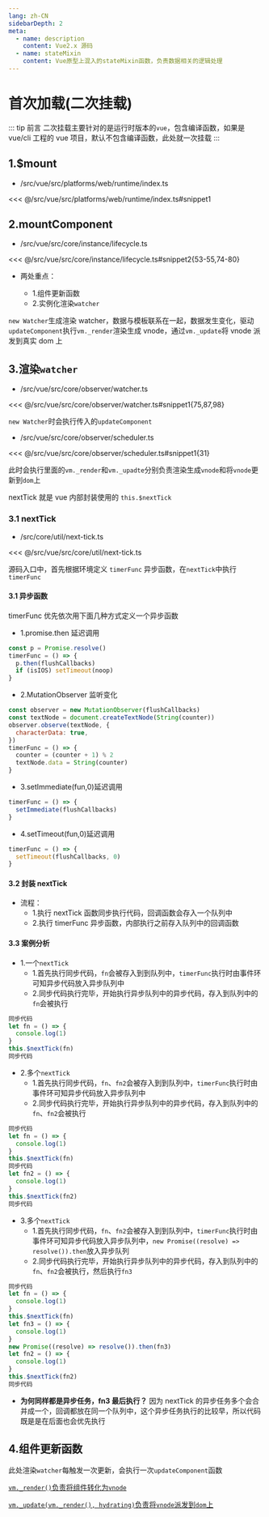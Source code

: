 ```yaml
---
lang: zh-CN
sidebarDepth: 2
meta:
  - name: description
    content: Vue2.x 源码
  - name: stateMixin
    content: Vue原型上混入的stateMixin函数，负责数据相关的逻辑处理
---
```


# 首次加载(二次挂载)

::: tip 前言
二次挂载主要针对的是运行时版本的`vue`，包含编译函数，如果是 vue/cli 工程的 vue 项目，默认不包含编译函数，此处就一次挂载
:::

## 1.$mount

- /src/vue/src/platforms/web/runtime/index.ts

<<< @/src/vue/src/platforms/web/runtime/index.ts#snippet1

## 2.mountComponent

- /src/vue/src/core/instance/lifecycle.ts

<<< @/src/vue/src/core/instance/lifecycle.ts#snippet2{53-55,74-80}

- 两处重点：

  - 1.组件更新函数
  - 2.实例化渲染`watcher`

`new Watcher`生成渲染 watcher，数据与模板联系在一起，数据发生变化，驱动`updateComponent`执行`vm._render`渲染生成 vnode，通过`vm._update`将 vnode 派发到真实 dom 上

## 3.渲染`watcher`

- /src/vue/src/core/observer/watcher.ts

<<< @/src/vue/src/core/observer/watcher.ts#snippet1{75,87,98}

`new Watcher`时会执行传入的`updateComponent`

- /src/vue/src/core/observer/scheduler.ts

<<< @/src/vue/src/core/observer/scheduler.ts#snippet1{31}

此时会执行里面的`vm._render`和`vm._upadte`分别负责渲染生成`vnode`和将`vnode`更新到`dom`上

nextTick 就是 vue 内部封装使用的 `this.$nextTick`

### 3.1 nextTick

- /src/core/util/next-tick.ts

<<< @/src/vue/src/core/util/next-tick.ts

源码入口中，首先根据环境定义 `timerFunc` 异步函数，在`nextTick`中执行`timerFunc`

#### 3.1 异步函数

timerFunc 优先依次用下面几种方式定义一个异步函数

- 1.promise.then 延迟调用

```js
const p = Promise.resolve()
timerFunc = () => {
  p.then(flushCallbacks)
  if (isIOS) setTimeout(noop)
}
```

- 2.MutationObserver 监听变化

```js
const observer = new MutationObserver(flushCallbacks)
const textNode = document.createTextNode(String(counter))
observer.observe(textNode, {
  characterData: true,
})
timerFunc = () => {
  counter = (counter + 1) % 2
  textNode.data = String(counter)
}
```

- 3.setImmediate(fun,0)延迟调用

```js
timerFunc = () => {
  setImmediate(flushCallbacks)
}
```

- 4.setTimeout(fun,0)延迟调用

```js
timerFunc = () => {
  setTimeout(flushCallbacks, 0)
}
```

#### 3.2 封装 nextTick

- 流程：
  - 1.执行 nextTick 函数同步执行代码，回调函数会存入一个队列中
  - 2.执行 timerFunc 异步函数，内部执行之前存入队列中的回调函数

#### 3.3 案例分析

- 1.一个`nextTick`
  - 1.首先执行同步代码，`fn`会被存入到到队列中，`timerFunc`执行时由事件环可知异步代码放入异步队列中
  - 2.同步代码执行完毕，开始执行异步队列中的异步代码，存入到队列中的`fn`会被执行

```js
同步代码
let fn = () => {
  console.log(1)
}
this.$nextTick(fn)
同步代码
```

- 2.多个`nextTick`
  - 1.首先执行同步代码，`fn`、`fn2`会被存入到到队列中，`timerFunc`执行时由事件环可知异步代码放入异步队列中
  - 2.同步代码执行完毕，开始执行异步队列中的异步代码，存入到队列中的`fn`、`fn2`会被执行

```js
同步代码
let fn = () => {
  console.log(1)
}
this.$nextTick(fn)
同步代码
let fn2 = () => {
  console.log(1)
}
this.$nextTick(fn2)
同步代码
```

- 3.多个`nextTick`
  - 1.首先执行同步代码，`fn`、`fn2`会被存入到到队列中，`timerFunc`执行时由事件环可知异步代码放入异步队列中，`new Promise((resolve) => resolve()).then`放入异步队列
  - 2.同步代码执行完毕，开始执行异步队列中的异步代码，存入到队列中的`fn`、`fn2`会被执行，然后执行`fn3`

```js
同步代码
let fn = () => {
  console.log(1)
}
this.$nextTick(fn)
let fn3 = () => {
  console.log(1)
}
new Promise((resolve) => resolve()).then(fn3)
let fn2 = () => {
  console.log(1)
}
this.$nextTick(fn2)
同步代码
```

- **为何同样都是异步任务，fn3 最后执行？** 因为 nextTick 的异步任务多个会合并成一个，回调都放在同一个队列中，这个异步任务执行的比较早，所以代码既是是在后面也会优先执行

## 4.组件更新函数

此处渲染`watcher`每触发一次更新，会执行一次`updateComponent`函数

[`vm._render()`负责将组件转化为`vnode`](/source/vue2.x/13.render.html#_1-vm-render)

[`vm._update(vm._render(), hydrating)`负责将`vnode`派发到`dom`上](/source/vue2.x/16._update.html#_1-初始化)
